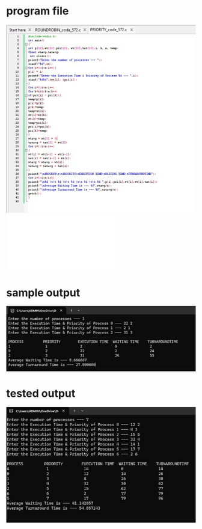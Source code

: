 # program file
![program file](PRIORITY_code_572.jpeg)
![program file](PRIORITYFILE.c)

# sample output
![sample output](PRIORITY_IO_572.jpeg)

# tested output
![tested output](PRIORITY_EO_572.jpeg)
